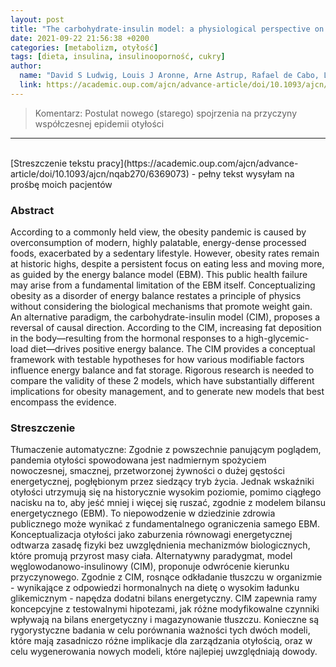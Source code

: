 ```yaml
---
layout: post
title: "The carbohydrate-insulin model: a physiological perspective on the obesity pandemic "
date: 2021-09-22 21:56:38 +0200
categories: [metabolizm, otyłość]
tags: [dieta, insulina, insulinooporność, cukry]
author:
  name: "David S Ludwig, Louis J Aronne, Arne Astrup, Rafael de Cabo, Lewis C Cantley, Mark I Friedman, Steven B Heymsfield, James D Johnson, Janet C King, Ronald M Krauss"
  link: https://academic.oup.com/ajcn/advance-article/doi/10.1093/ajcn/nqab270/6369073
---
```

> Komentarz:  Postulat nowego (starego) spojrzenia na przyczyny współczesnej epidemii otyłości
> 

<hr>
<br>
[Streszczenie tekstu pracy](https://academic.oup.com/ajcn/advance-article/doi/10.1093/ajcn/nqab270/6369073) - pełny tekst wysyłam na prośbę moich pacjentów


### Abstract
According to a commonly held view, the obesity pandemic is caused by overconsumption of modern, highly palatable, energy-dense processed foods, exacerbated by a sedentary lifestyle. However, obesity rates remain at historic highs, despite a persistent focus on eating less and moving more, as guided by the energy balance model (EBM). This public health failure may arise from a fundamental limitation of the EBM itself. Conceptualizing obesity as a disorder of energy balance restates a principle of physics without considering the biological mechanisms that promote weight gain. An alternative paradigm, the carbohydrate-insulin model (CIM), proposes a reversal of causal direction. According to the CIM, increasing fat deposition in the body—resulting from the hormonal responses to a high-glycemic-load diet—drives positive energy balance. The CIM provides a conceptual framework with testable hypotheses for how various modifiable factors influence energy balance and fat storage. Rigorous research is needed to compare the validity of these 2 models, which have substantially different implications for obesity management, and to generate new models that best encompass the evidence.

### Streszczenie
Tłumaczenie automatyczne:
Zgodnie z powszechnie panującym poglądem, pandemia otyłości spowodowana jest nadmiernym spożyciem nowoczesnej, smacznej, przetworzonej żywności o dużej gęstości energetycznej, pogłębionym przez siedzący tryb życia. Jednak wskaźniki otyłości utrzymują się na historycznie wysokim poziomie, pomimo ciągłego nacisku na to, aby jeść mniej i więcej się ruszać, zgodnie z modelem bilansu energetycznego (EBM). To niepowodzenie w dziedzinie zdrowia publicznego może wynikać z fundamentalnego ograniczenia samego EBM. Konceptualizacja otyłości jako zaburzenia równowagi energetycznej odtwarza zasadę fizyki bez uwzględnienia mechanizmów biologicznych, które promują przyrost masy ciała. Alternatywny paradygmat, model węglowodanowo-insulinowy (CIM), proponuje odwrócenie kierunku przyczynowego. Zgodnie z CIM, rosnące odkładanie tłuszczu w organizmie - wynikające z odpowiedzi hormonalnych na dietę o wysokim ładunku glikemicznym - napędza dodatni bilans energetyczny. CIM zapewnia ramy koncepcyjne z testowalnymi hipotezami, jak różne modyfikowalne czynniki wpływają na bilans energetyczny i magazynowanie tłuszczu. Konieczne są rygorystyczne badania w celu porównania ważności tych dwóch modeli, które mają zasadniczo różne implikacje dla zarządzania otyłością, oraz w celu wygenerowania nowych modeli, które najlepiej uwzględniają dowody.
